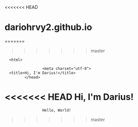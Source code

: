 <<<<<<< HEAD
# dariohrvy2.github.io  
=======
>>>>>>> master
   <!DOCTYPE HTML>
      <html>
<head>

                     <meta charset="utf-8">
      <title>Hi, I'm Darius!</title>
             </head>
<body>

<<<<<<< HEAD
                     Hi, I'm Darius!
=======
                     Hello, World!
>>>>>>> master
             </body>
</html>